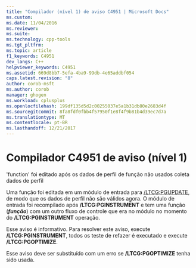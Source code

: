 ```yaml
---
title: "Compilador (nível 1) de aviso C4951 | Microsoft Docs"
ms.custom: 
ms.date: 11/04/2016
ms.reviewer: 
ms.suite: 
ms.technology: cpp-tools
ms.tgt_pltfrm: 
ms.topic: article
f1_keywords: C4951
dev_langs: C++
helpviewer_keywords: C4951
ms.assetid: 669d8bb7-5efa-4ba9-99db-4e65addbf054
caps.latest.revision: "8"
author: corob-msft
ms.author: corob
manager: ghogen
ms.workload: cplusplus
ms.openlocfilehash: 199df135d5d2c00255037e5a1b31db80e2683d4f
ms.sourcegitcommit: 8fa8fdf0fbb4f57950f1e8f4f9b81b4d39ec7d7a
ms.translationtype: MT
ms.contentlocale: pt-BR
ms.lasthandoff: 12/21/2017
---
```

# <a name="compiler-warning-level-1-c4951"></a>Compilador C4951 de aviso (nível 1)
'function' foi editado após os dados de perfil de função não usados coleta dados de perfil  
  
 Uma função foi editada em um módulo de entrada para [/LTCG:PGUPDATE](../../build/reference/ltcg-link-time-code-generation.md), de modo que os dados de perfil não são válidos agora. O módulo de entrada foi recompilado após **/LTCG:PGINSTRUMENT** e tem uma função (***função***) com um outro fluxo de controle que era no módulo no momento do **/LTCG:PGINSTRUMENT**  operação.  
  
 Esse aviso é informativo. Para resolver este aviso, execute **/LTCG:PGINSTRUMENT**, todos os teste de refazer é executado e execute **/LTCG:PGOPTIMIZE**.  
  
 Esse aviso deve ser substituído com um erro se **/LTCG:PGOPTIMIZE** tenha sido usada.